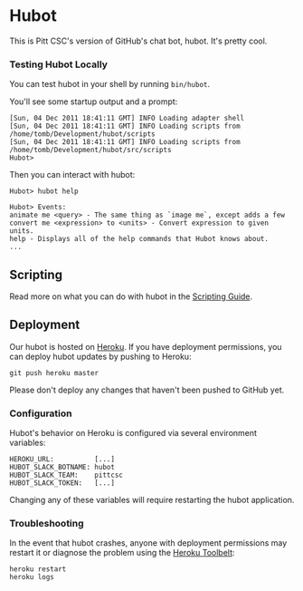 # Hubot

This is Pitt CSC's version of GitHub's chat bot, hubot. It's pretty cool.


### Testing Hubot Locally

You can test hubot in your shell by running `bin/hubot`.

You'll see some startup output and a prompt:

    [Sun, 04 Dec 2011 18:41:11 GMT] INFO Loading adapter shell
    [Sun, 04 Dec 2011 18:41:11 GMT] INFO Loading scripts from /home/tomb/Development/hubot/scripts
    [Sun, 04 Dec 2011 18:41:11 GMT] INFO Loading scripts from /home/tomb/Development/hubot/src/scripts
    Hubot>

Then you can interact with hubot:

    Hubot> hubot help

    Hubot> Events:
    animate me <query> - The same thing as `image me`, except adds a few
    convert me <expression> to <units> - Convert expression to given units.
    help - Displays all of the help commands that Hubot knows about.
    ...


## Scripting

Read more on what you can do with hubot in the [Scripting Guide](https://github.com/github/hubot/blob/master/docs/scripting.md).


## Deployment

Our hubot is hosted on [Heroku](https://heroku.com). If you have deployment permissions, you can deploy hubot updates by pushing to Heroku:

    git push heroku master

Please don't deploy any changes that haven't been pushed to GitHub yet.

### Configuration

Hubot's behavior on Heroku is configured via several environment variables:

    HEROKU_URL:          [...]
    HUBOT_SLACK_BOTNAME: hubot
    HUBOT_SLACK_TEAM:    pittcsc
    HUBOT_SLACK_TOKEN:   [...]

Changing any of these variables will require restarting the hubot application.

### Troubleshooting

In the event that hubot crashes, anyone with deployment permissions may restart it or diagnose the problem using the [Heroku Toolbelt](https://toolbelt.heroku.com/):

    heroku restart
    heroku logs
